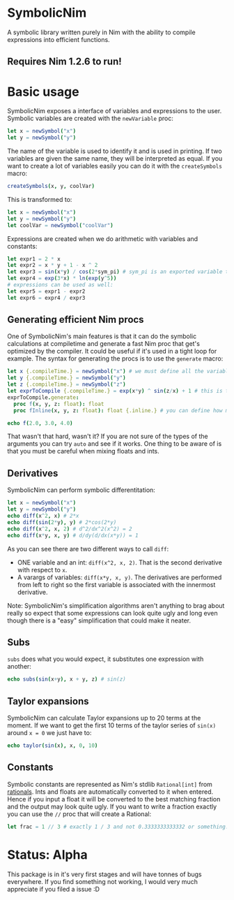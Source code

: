 # SymbolicNim
A symbolic library written purely in Nim with the ability to compile expressions into efficient functions.

## Requires Nim 1.2.6 to run!

# Basic usage
SymbolicNim exposes a interface of variables and expressions to the user. Symbolic variables are created with the `newVariable` proc:
```nim
let x = newSymbol("x")
let y = newSymbol("y")
```
The name of the variable is used to identify it and is used in printing. If two variables are given the same name, they will be interpreted as equal. If you want to create a lot of variables easily you can do it with the `createSymbols` macro:
```nim
createSymbols(x, y, coolVar)
```
This is transformed to:
```nim
let x = newSymbol("x")
let y = newSymbol("y")
let coolVar = newSymbol("coolVar")
```
Expressions are created when we do arithmetic with variables and constants:
```nim
let expr1 = 2 * x
let expr2 = x * y + 1 - x ^ 2
let expr3 = sin(x*y) / cos(2*sym_pi) # sym_pi is an exported variable that SymbolicNim interprets as pi.
let expr4 = exp(3*x) * ln(exp(y^5))
# expressions can be used as well:
let expr5 = expr1 - expr2
let expr6 = expr4 / expr3
```

## Generating efficient Nim procs
One of SymbolicNim's main features is that it can do the symbolic calculations at compiletime and generate a fast Nim proc that get's optimized by the compiler. It could be useful if it's used in a tight loop for example. The syntax for generating the procs is to use the `generate` macro:
```nim
let x {.compileTime.} = newSymbol("x") # we must define all the variables we want to use at compileTime with the {.compileTime.} pragma.
let y {.compileTime.} = newSymbol("y")
let z {.compileTime.} = newSymbol("z")
let exprToCompile {.compileTime.} = exp(x*y) ^ sin(z/x) + 1 # this is the expression we want to generate into a function
exprToCompile.generate:
  proc f(x, y, z: float): float
  proc fInline(x, y, z: float): float {.inline.} # you can define how many procs as you want with pragmas and different types

echo f(2.0, 3.0, 4.0)
```
That wasn't that hard, wasn't it? If you are not sure of the types of the arguments you can try `auto` and see if it works. One thing to be aware of is that you must be careful when mixing floats and ints. 

## Derivatives
SymbolicNim can perform symbolic differentitation:
```nim
let x = newSymbol("x")
let y = newSymbol("y")
echo diff(x^2, x) # 2*x
echo diff(sin(2*y), y) # 2*cos(2*y)
echo diff(x^2, x, 2) # d^2/dx^2(x^2) = 2
echo diff(x*y, x, y) # d/dy(d/dx(x*y)) = 1
```
As you can see there are two different ways to call `diff`:
- ONE variable and an int: `diff(x^2, x, 2)`. That is the second derivative with respect to `x`.
- A varargs of variables: `diff(x*y, x, y)`. The derivatives are performed from left to right so the first variable is associated with the innermost derivative. 

Note: SymbolicNim's simplification algorithms aren't anything to brag about really so expect that some expressions can look quite ugly and long even though there is a "easy" simplification that could make it neater.

## Subs
`subs` does what you would expect, it substitutes one expression with another:
```nim
echo subs(sin(x+y), x + y, z) # sin(z)
```

## Taylor expansions
SymbolicNim can calculate Taylor expansions up to 20 terms at the moment. If we want to get the first 10 terms of the taylor series of `sin(x)` around `x = 0` we just have to:
```nim
echo taylor(sin(x), x, 0, 10)
```

## Constants
Symbolic constants are represented as Nim's stdlib `Rational[int]` from [rationals](https://nim-lang.org/docs/rationals.html). Ints and floats are automatically converted to it when entered. Hence if you input a float it will be converted to the best matching fraction and the output may look quite ugly. If you want to write a fraction exactly you can use the `//` proc that will create a Rational:
```nim
let frac = 1 // 3 # exactly 1 / 3 and not 0.3333333333332 or something.
```

# Status: Alpha
This package is in it's very first stages and will have tonnes of bugs everywhere. If you find something not working, I would very much appreciate if you filed a issue :D
